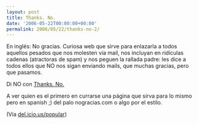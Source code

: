 ```yaml
---
layout: post
title: Thanks. No.
date: '2006-05-22T00:00:00+00:00'
permalink: 2006/05/22/thanks-no-2/
---
```

<a href="http://www.thanksno.com/"><img style="float:right; margin:0 0 10px 10px;cursor:pointer; cursor:hand;" src="http://photos1.blogger.com/blogger/6639/1972/320/images.10.jpg" border="0" alt="" /></a>En inglés: No gracias. Curiosa web que sirve para enlazarla a todos aquellos pesados que nos molesten vía mail, nos incluyan en ridículas cadenas (atractoras de spam) y nos peguen la rallada padre: les dice a todos ellos que NO nos sigan enviando mails, que muchas gracias, pero que pasamos.

Di NO con <a href="http://www.thanksno.com/">Thanks. No.</a>

A ver quien es el primero en currarse una página que sirva para lo mismo pero en spanish ;) del palo nogracias.com o algo por el estilo.

(Vía <a href="http://del.icio.us/popular/">del.icio.us/popular</a>)
